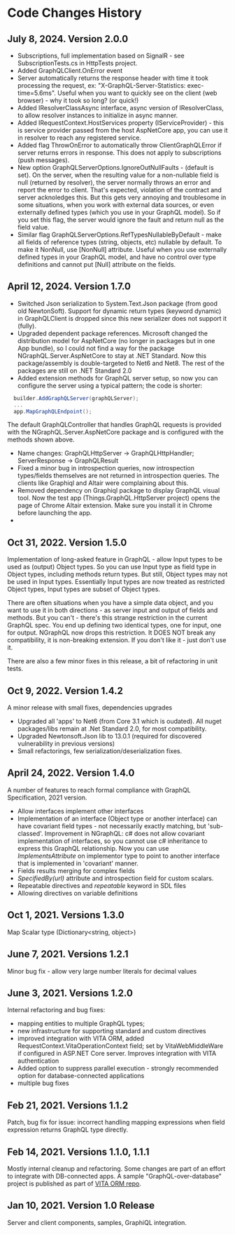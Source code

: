 # Code Changes History

## July 8, 2024. Version 2.0.0
- Subscriptions, full implementation based on SignalR - see SubscriptionTests.cs in HttpTests project.
- Added GraphQLClient.OnError event
- Server automatically returns the response header with time it took processing the request, ex: "X-GraphQL-Server-Statistics: exec-time=5.6ms". Useful when you want to quickly see on the client (web browser) - why it took so long? (or quick!)
- Added IResolverClassAsync interface, async version of IResolverClass, to allow resolver instances to initialize in async manner.
- Added IRequestContext.HostServices property (IServiceProvider) - this is service provider passed from the host AspNetCore app, you can use it in resolver to reach any registered service.
- Added flag ThrowOnError to automatically throw ClientGraphQLError if server returns errors in response. This does not apply to subscriptions (push messages). 
- New option GraphQLServerOptions.IgnoreOutNullFaults - (default is set). On the server, when the resulting value for a non-nullable field is null (returned by resolver), the server normally throws an error and report the error to client. That's expected, violation of the contract and server acknoledges this. But this gets very annoying and troublesome in some situations, when you work with external data sources, or even externally defined types (which you use in your GraphQL model). So if you set this flag, the server would ignore the fault and return null as the field value.
- Similar flag GraphQLServerOptions.RefTypesNullableByDefault - make all fields of reference types (string, objects, etc) nullable by default. To make it NonNull, use [NonNull] attribute. Useful when you use externally defined types in your GraphQL model, and have no control over type definitions and cannot put [Null] attribute on the fields.  


## April 12, 2024. Version 1.7.0
- Switched Json serialization to System.Text.Json package (from good old NewtonSoft). Support for dynamic return types (keyword dynamic) in GraphQLClient is dropped since this new serializer does not support it (fully). 
- Upgraded dependent package references. Microsoft changed the distribution model for AspNetCore (no longer in packages but in one App bundle), so I could not find a way for the package NGraphQL.Server.AspNetCore to stay at .NET Standard. Now this package/assembly is double-targeted to Net6 and Net8. The rest of the packages are still on .NET Standard 2.0
- Added extension methods for GraphQL server setup, so now you can configure the server using a typical pattern; the code is shorter: 
```c#
  builder.AddGraphQLServer(graphQLServer); 
  ...
  app.MapGraphQLEndpoint(); 

``` 
The default GraphQLController that handles GraphQL requests is provided with the NGraphQL.Server.AspNetCore package and is configured with the methods shown above. 
- Name changes: GraphQLHttpServer -> GraphQLHttpHandler; ServerResponse -> GraphQLResult 
- Fixed a minor bug in introspection queries, now introspection types/fields themselves are not returned in introspection queries. The clients like Graphiql and Altair were complaining about this. 
- Removed dependency on Graphiql package to display GraphQL visual tool. Now the test app (Things.GraphQL.HttpServer project) opens the page of Chrome Altair extension. Make sure you install it in Chrome before launching the app. 
- 

## Oct 31, 2022. Version 1.5.0
Implementation of long-asked feature in GraphQL - allow Input types to be used as (output) Object types. So you can use Input type as field type in Object types, including methods return types. But still, Object types may not be used in Input types. Essentially Input types are now treated as restricted Object types, Input types are subset of Object types. 

There are often situations when you have a simple data object, and you want to use it in both directions - as server input and output of fields and methods. But you can't - there's this strange restriction in the current GraphQL spec. You end up defining two identical types, one for input, one for output.  NGraphQL now drops this restriction. It DOES NOT break any compatibility, it is non-breaking extension. If you don't like it - just don't use it.

There are also a few minor fixes in this release, a bit of refactoring in unit tests.

## Oct 9, 2022. Version 1.4.2
A minor release with small fixes, dependencies upgrades
- Upgraded all 'apps' to Net6 (from Core 3.1 which is oudated). All nuget packages/libs remain at .Net Standard 2.0, for most compatibility.
- Upgraded Newtonsoft.Json lib to 13.0.1 (required for discovered vulnerability in previous versions)
- Small refactorings, few serialization/deserialization fixes.  

## April 24, 2022. Version 1.4.0
A number of features to reach formal compliance with GraphQL Specification, 2021 version. 
- Allow interfaces implement other interfaces
- Implementation of an interface (Object type or another interface) can have covariant field types - not necessarily exactly matching, but 'sub-classed'. Improvement in NGraphQL: c# does not allow covariant implementation of interfaces, so you cannot use c# inheritance to express this GraphQL relationship. Now you can use _ImplementsAttribute_ on implementor type to point to another interface that is implemented in 'covariant' manner. 
- Fields results merging for complex fields
- _SpecifiedBy(url)_ attribute and introspection field for custom scalars. 
- Repeatable directives and _repeatable_ keyword in SDL files
- Allowing directives on variable definitions

## Oct 1, 2021. Versions 1.3.0
Map Scalar type (Dictionary<string, object>)

## June 7, 2021. Versions 1.2.1
Minor bug fix - allow very large number literals for decimal values

## June 3, 2021. Versions 1.2.0
Internal refactoring and bug fixes:
- mapping entities to multiple GraphQL types;
- new infrastructure for supporting standard and custom directives
- improved integration with VITA ORM, added RequestContext.VitaOperationContext field; set by VitaWebMiddleWare if configured in ASP.NET Core server. Improves integration with VITA authentication
- Added option to suppress parallel execution - strongly recommended option for database-connected applications
- multiple bug fixes 

## Feb 21, 2021. Versions 1.1.2
Patch, bug fix for issue: incorrect handling mapping expressions when field expression returns GraphQL type directly.

## Feb 14, 2021. Versions 1.1.0, 1.1.1
Mostly internal cleanup and refactoring. Some changes are part of an effort to integrate with DB-connected apps. 
A sample "GraphQL-over-database" project is published as part of [VITA ORM repo](https://github.com/rivantsov/vita).

## Jan 10, 2021. Version 1.0 Release
Server and client components, samples, GraphiQL integration.

